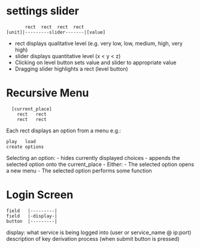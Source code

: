 settings slider
===============

           rect  rect  rect  rect
    [unit]|---------slider-------|[value]

- rect displays qualitative level (e.g. very low, low, medium, high, very high)
- slider displays quantitative level (x < y < z)
- Clicking on level button sets value and slider to appropriate value
- Dragging slider highlights a rect (level button)


Recursive Menu
==========

      [current_place]
        rect   rect
        rect   rect

Each rect displays an option from a menu e.g.:

    play   load
    create options

Selecting an option:
    - hides currently displayed choices
    - appends the selected option onto the current_place
    - Either:
        - The selected option opens a new menu
        - The selected option performs some function



Login Screen
============

    field   |---------|
    field   |-display-|
    button  |---------|

display:
    what service is being logged into (user or service_name @ ip:port)
    description of key derivation process (when submit button is pressed)
